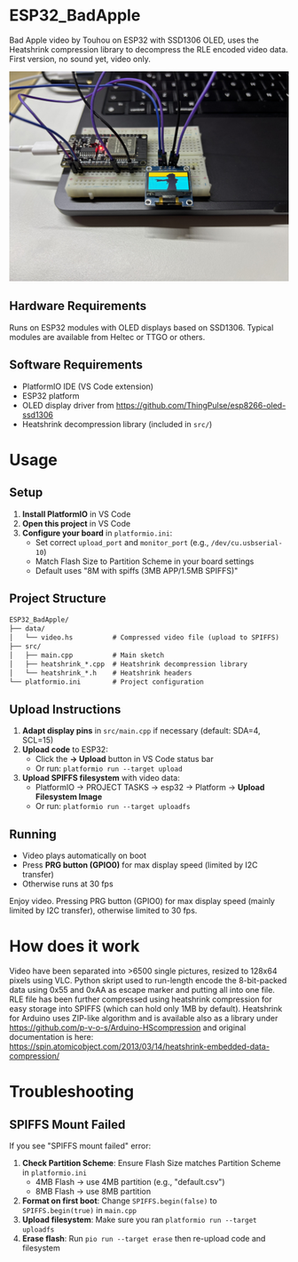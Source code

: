 # ESP32_BadApple
Bad Apple video by Touhou on ESP32 with SSD1306 OLED, uses the Heatshrink compression library to decompress the RLE encoded video data.
First version, no sound yet, video only.

![Bad Apple on ESP32](ESP32_BadApple.jpg)

## Hardware Requirements
Runs on ESP32 modules with OLED displays based on SSD1306. Typical modules are available from Heltec or TTGO or others.

## Software Requirements
* PlatformIO IDE (VS Code extension)
* ESP32 platform
* OLED display driver from https://github.com/ThingPulse/esp8266-oled-ssd1306
* Heatshrink decompression library (included in `src/`)

# Usage

## Setup
1. **Install PlatformIO** in VS Code
2. **Open this project** in VS Code
3. **Configure your board** in `platformio.ini`:
   - Set correct `upload_port` and `monitor_port` (e.g., `/dev/cu.usbserial-10`)
   - Match Flash Size to Partition Scheme in your board settings
   - Default uses "8M with spiffs (3MB APP/1.5MB SPIFFS)"

## Project Structure
```
ESP32_BadApple/
├── data/
│   └── video.hs          # Compressed video file (upload to SPIFFS)
├── src/
│   ├── main.cpp          # Main sketch
│   ├── heatshrink_*.cpp  # Heatshrink decompression library
│   └── heatshrink_*.h    # Heatshrink headers
└── platformio.ini        # Project configuration
```

## Upload Instructions
1. **Adapt display pins** in `src/main.cpp` if necessary (default: SDA=4, SCL=15)
2. **Upload code** to ESP32:
   - Click the **→ Upload** button in VS Code status bar
   - Or run: `platformio run --target upload`
3. **Upload SPIFFS filesystem** with video data:
   - PlatformIO → PROJECT TASKS → esp32 → Platform → **Upload Filesystem Image**
   - Or run: `platformio run --target uploadfs`

## Running
* Video plays automatically on boot
* Press **PRG button (GPIO0)** for max display speed (limited by I2C transfer)
* Otherwise runs at 30 fps

Enjoy video. Pressing PRG button (GPIO0) for max display speed (mainly limited by I2C transfer), otherwise limited to 30 fps.

# How does it work
Video have been separated into >6500 single pictures, resized to 128x64 pixels using VLC. 
Python skript used to run-length encode the 8-bit-packed data using 0x55 and 0xAA as escape marker and putting all into one file.
RLE file has been further compressed using heatshrink compression for easy storage into SPIFFS (which can hold only 1MB by default). 
Heatshrink for Arduino uses ZIP-like algorithm and is available also as a library under https://github.com/p-v-o-s/Arduino-HScompression and 
original documentation is here: https://spin.atomicobject.com/2013/03/14/heatshrink-embedded-data-compression/

# Troubleshooting

## SPIFFS Mount Failed
If you see "SPIFFS mount failed" error:
1. **Check Partition Scheme**: Ensure Flash Size matches Partition Scheme in `platformio.ini`
   - 4MB Flash → use 4MB partition (e.g., "default.csv")
   - 8MB Flash → use 8MB partition
2. **Format on first boot**: Change `SPIFFS.begin(false)` to `SPIFFS.begin(true)` in `main.cpp`
3. **Upload filesystem**: Make sure you ran `platformio run --target uploadfs`
4. **Erase flash**: Run `pio run --target erase` then re-upload code and filesystem


